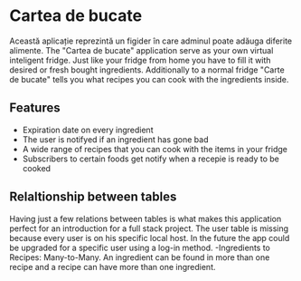 # Cartea de bucate

Această aplicație reprezintă un figider în care adminul poate adăuga diferite alimente. 
The "Cartea de bucate" application serve as your own virtual inteligent fridge. Just like 
your fridge from home you have to fill it with desired or fresh bought ingredients.
Additionally to a normal fridge "Carte de bucate" tells you what recipes you can cook with 
the ingredients inside.

## Features

- Expiration date on every ingredient
- The user is notifyed if an ingredient has gone bad
- A wide range of recipes that you can cook with the items in your fridge
- Subscribers to certain foods get notify when a recepie is ready to be cooked

## Relaltionship between tables

Having just a few relations between tables is what makes this application perfect for 
an introduction for a full stack project.
The user table is missing because every user is on his specific local host. In the future 
the app could be upgraded for a specific user using a log-in method.
-Ingredients to Recipes: Many-to-Many. An ingredient can be found in more than one recipe
and a recipe can have more than one ingredient.





[//]: # (These are reference links used in the body of this note and get stripped out when the markdown processor does its job. There is no need to format nicely because it shouldn't be seen. Thanks SO - http://stackoverflow.com/questions/4823468/store-comments-in-markdown-syntax)

   [dill]: <https://github.com/joemccann/dillinger>
   [git-repo-url]: <https://github.com/joemccann/dillinger.git>
   [john gruber]: <http://daringfireball.net>
   [df1]: <http://daringfireball.net/projects/markdown/>
   [markdown-it]: <https://github.com/markdown-it/markdown-it>
   [Ace Editor]: <http://ace.ajax.org>
   [node.js]: <http://nodejs.org>
   [Twitter Bootstrap]: <http://twitter.github.com/bootstrap/>
   [jQuery]: <http://jquery.com>
   [@tjholowaychuk]: <http://twitter.com/tjholowaychuk>
   [express]: <http://expressjs.com>
   [AngularJS]: <http://angularjs.org>
   [Gulp]: <http://gulpjs.com>

   [PlDb]: <https://github.com/joemccann/dillinger/tree/master/plugins/dropbox/README.md>
   [PlGh]: <https://github.com/joemccann/dillinger/tree/master/plugins/github/README.md>
   [PlGd]: <https://github.com/joemccann/dillinger/tree/master/plugins/googledrive/README.md>
   [PlOd]: <https://github.com/joemccann/dillinger/tree/master/plugins/onedrive/README.md>
   [PlMe]: <https://github.com/joemccann/dillinger/tree/master/plugins/medium/README.md>
   [PlGa]: <https://github.com/RahulHP/dillinger/blob/master/plugins/googleanalytics/README.md>
